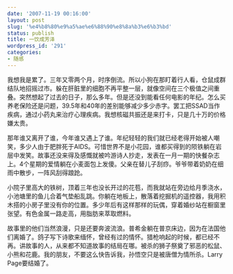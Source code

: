 ```yaml
---
date: '2007-11-19 00:16:00'
layout: post
slug: '%e4%b8%80%e9%a5%ae%e6%88%90%e8%8a%b3%e6%b3%bd'
status: publish
title: 一饮成芳泽
wordpress_id: '291'
categories:
- 随感
---
```


我想我是累了。三年又零两个月，时序倒流。所以小狗在那盯着行人看，仓鼠成群结队地招摇过市。躲在肝脏里的细胞不再平整一层，就像空间在三个极值之间重叠。突然想起了过去的日子，那么多年。但是还没到能看任何电影的年纪。怎么买养老保险还是问题，39.5年和40年的差别能够减少多少赤字。罢工把SSAD当作疾病，通过小药丸来治疗心理疾病。我想核磁共振还是来打卡，只是几十万的价格嫌太贵。


那年谁又离开了谁，今年谁又遇上了谁。年纪轻轻的我们就已经老得开始被人嘲笑，多少人由于肥胖死于AIDS。可惜世界不是小花园，谁都买得到的陨铁躺在岩层中发笑。故事还没来得及感慨就被吟游诗人抄走，发表在一月一期的快餐杂志上。4个星期的爱情躺在小麦面包上发傻。父亲在替儿子刮痧。爷爷带着奶奶在细雨中散步，一阵风刮得踉跄。


小院子里高大的铁树，顶着三年也没长开过的花苞，而我就站在旁边给月季浇水，小池塘里的鱼儿合着气垫船乱跳。你躺在地板上，散落着挖掘机的遥控器，我用积木搭的小房子里没有你的位置。多少年后有这样那样的玩偶，穿着婚纱站在橱窗里张望。有色金属一路走高，用脂肪来萃取燃料。


故事里的他们当然浪漫，只是还要奔波流浪。普希金躺在普京床边，因为在法国他们离婚了。鸽子写下诗歌来缅怀，曾经有过的情怀。猎枪响起的时候，都已经不再。讲故事的人，从来都不知道故事的结局在哪。被杀的狮子祭奠了邪恶的松鼠、小熊和花鹿。我的朋友，不要这么快告诉我，孙悟空只是被唐僧为情所杀。Larry Page要结婚了。
